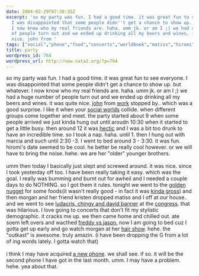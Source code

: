 ```yaml
---
date: 2004-02-29T07:30:35Z
excerpt: 'so my party was fun. I had a good time. it was great fun to see everyone.
  I was disappointed that some people didn''t get a chance to show up. but whatever.
  I now know who my real friends are. haha. umm jk. or am I ;) we had a huge number
  of people turn out and we ended up drinking all my beers and wines. it was quite
  nice. john from '
tags: ["social","phone","food","concerts","worldbook","matiss","hiromi","restaurant","nokia"]
title: party
wordpress_id: 764
wordpress_url: http://new.nata2.org/?p=764
---
```


so my party was fun. I had a good time. it was great fun to see everyone. I was disappointed that some people didn't get a chance to show up. but whatever. I now know who my real friends are. haha. umm jk. or am I ;) we had a huge number of people turn out and we ended up drinking all my beers and wines. it was quite nice. <a href="http://johnwhitney.net">john</a> from <a href="http://www.worldbook.com">work</a> stopped by.. which was a good surprise. I like it when your <a href="http://www.stanford.edu/~mgorman/spring.gif">social worlds</a> collide. when different groups come together and meet. the party started about 9 when some people arrived we just kinda hung out until aroudn 10:30 when it started to get a little busy. then around 12 it was <a href="http://www.rediff.com/cricket/2001/jul/06bhisa.jpg">hectic</a> and I was a bit too drunk to have an incredible time. so I took a nap. haha. until 1. then I hung out with marcia and such until 2:30 -3. I went to bed around 3 - 3:30. it was fun. hiromi's date seemed to be cool. he better be really cool however. or we will have to bring the noise. hehe. we are her "older" younger brothers. <br/><br/>umm then today I basically just slept and screwed around. it was nice. since I took yesterday off too. I have been really taking it easy. which was the goal. I really was bumming and burnt out for awheil and I needed a couple days to do NOTHING. so I got them it rules. tonight we went to the <a href="http://centerstage.net/restaurants/golden-nugget-ravenswood.html">golden nugget</a> for some foods(it wasn't really good -  in fact it was <a href="http://www.nata2.info/?path=pictures%2Fmisc%2Fphone_camera%2Fphotolog&amp;img=1078019828-t610(2).jpg">kinda gross</a>) and then morgan and her friend kristen dropped matiss and I off at our house.. and we went to see <a href="http://www.nata2.info/?path=pictures%2Fmisc%2Fphone_camera%2Fphotolog&amp;img=1078023912-t610(2).jpg">ludacris, chingy and david banner</a> at the <a href="http://www.nata2.info/?path=pictures%2Fmisc%2Fphone_camera%2Fphotolog&amp;img=1078026937-t610(2).jpg">congress</a>. that was hilarious. I love going to concerts that don't fit my stylistic demographic. it cracks me up. we then came home and chilled out. ate soem left overs and wacthed <a href="http://www.freddyvsjason.com/?trailer">freddy vs jason.</a> now I am going to bed cuz I gotta get up early and go watch morgan at her <a href="http://isnow.com/">hair show</a>. hehe. the "outkast" is awesome. truly amazin. (i have been dropping the G from a  lot of ing words lately. I gotta watch that)
<br/><br/>i think I may have acquired <a href="http://nokia.com/nokia/0,,33210,00.html">a new phone</a>. we shall see. if so. it will be the second phone I have got in the last month. umm. I may have a problem. hehe. yea about that. 

